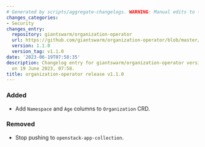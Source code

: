 ```yaml
---
# Generated by scripts/aggregate-changelogs. WARNING: Manual edits to this files will be overwritten.
changes_categories:
- Security
changes_entry:
  repository: giantswarm/organization-operator
  url: https://github.com/giantswarm/organization-operator/blob/master/CHANGELOG.md#110---2023-06-19
  version: 1.1.0
  version_tag: v1.1.0
date: '2023-06-19T07:58:35'
description: Changelog entry for giantswarm/organization-operator version 1.1.0, published
  on 19 June 2023, 07:58.
title: organization-operator release v1.1.0
---
```


### Added
- Add `Namespace` and `Age` columns to `Organization` CRD.
### Removed
- Stop pushing to `openstack-app-collection`.
